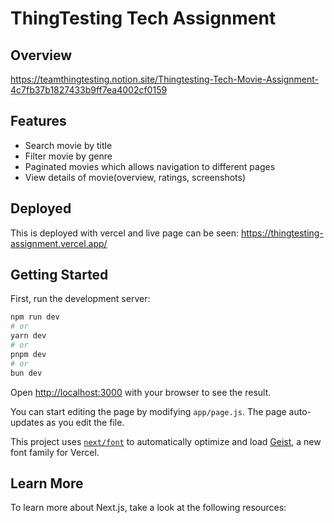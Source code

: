 # ThingTesting Tech Assignment

## Overview

https://teamthingtesting.notion.site/Thingtesting-Tech-Movie-Assignment-4c7fb37b1827433b9ff7ea4002cf0159

## Features

- Search movie by title
- Filter movie by genre
- Paginated movies which allows navigation to different pages
- View details of movie(overview, ratings, screenshots)

## Deployed

This is deployed with vercel and live page can be seen: https://thingtesting-assignment.vercel.app/

## Getting Started

First, run the development server:

```bash
npm run dev
# or
yarn dev
# or
pnpm dev
# or
bun dev
```

Open [http://localhost:3000](http://localhost:3000) with your browser to see the result.

You can start editing the page by modifying `app/page.js`. The page auto-updates as you edit the file.

This project uses [`next/font`](https://nextjs.org/docs/app/building-your-application/optimizing/fonts) to automatically optimize and load [Geist](https://vercel.com/font), a new font family for Vercel.

## Learn More

To learn more about Next.js, take a look at the following resources:

